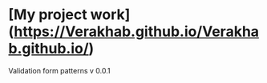 # [My project work] (https://Verakhab.github.io/Verakhab.github.io/)
Validation form patterns v 0.0.1
